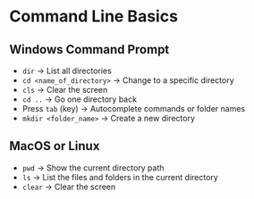 # Command Line Basics

## Windows Command Prompt

- `dir` → List all directories
- `cd <name_of_directory>` → Change to a specific directory
- `cls` → Clear the screen
- `cd ..` → Go one directory back
- Press `tab` (key) → Autocomplete commands or folder names
- `mkdir <folder_name>` → Create a new directory

## MacOS or Linux

- `pwd` → Show the current directory path
- `ls` → List the files and folders in the current directory
- `clear` → Clear the screen
